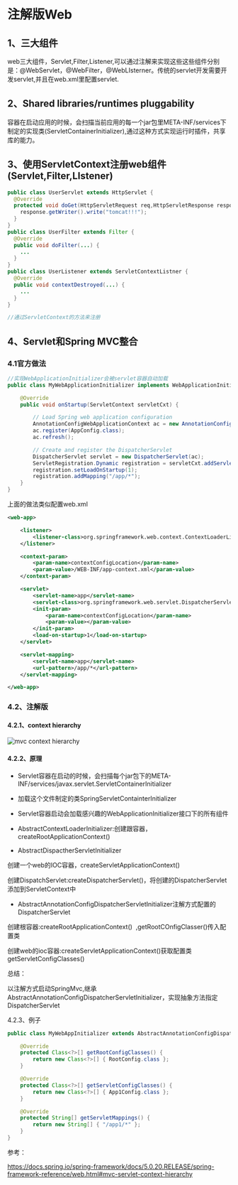 # 注解版Web

## 1、三大组件

web三大组件，Servlet,Filter,Listener,可以通过注解来实现这些这些组件分别是：@WebServlet，@WebFilter，@WebLIsterner。传统的servlet开发需要开发servlet,并且在web.xml里配置servlet.

## 2、Shared libraries/runtimes pluggability

容器在启动应用的时候，会扫描当前应用的每一个jar包里META-INF/services下制定的实现类(ServletContainerInitializer),通过这种方式实现运行时插件，共享库的能力。

## 3、使用ServletContext注册web组件(Servlet,Filter,LIstener)

```java
public class UserServlet extends HttpServlet {
  @Override
  protected void doGet(HttpServletRequest req,HttpServletResponse response) {
    response.getWriter().write("tomcat!!!");
  }
}
public class UserFilter extends Filter {
  @Override
  public void doFilter(...) {
    ...
  }
}
public class UserListener extends ServletContextListner {
  @Override
  public void contextDestroyed(...) {
    ...
  }
}

//通过ServletContext的方法来注册
```



## 4、Servlet和Spring MVC整合

### 4.1官方做法

```java
//实现WebApplicationInitializer会被servlet容器自动加载
public class MyWebApplicationInitializer implements WebApplicationInitializer {

    @Override
    public void onStartup(ServletContext servletCxt) {

        // Load Spring web application configuration
        AnnotationConfigWebApplicationContext ac = new AnnotationConfigWebApplicationContext();
        ac.register(AppConfig.class);
        ac.refresh();

        // Create and register the DispatcherServlet
        DispatcherServlet servlet = new DispatcherServlet(ac);
        ServletRegistration.Dynamic registration = servletCxt.addServlet("app", servlet);
        registration.setLoadOnStartup(1);
        registration.addMapping("/app/*");
    }
}
```

上面的做法类似配置web.xml

```xml
<web-app>

    <listener>
        <listener-class>org.springframework.web.context.ContextLoaderListener</listener-class>
    </listener>

    <context-param>
        <param-name>contextConfigLocation</param-name>
        <param-value>/WEB-INF/app-context.xml</param-value>
    </context-param>

    <servlet>
        <servlet-name>app</servlet-name>
        <servlet-class>org.springframework.web.servlet.DispatcherServlet</servlet-class>
        <init-param>
            <param-name>contextConfigLocation</param-name>
            <param-value></param-value>
        </init-param>
        <load-on-startup>1</load-on-startup>
    </servlet>

    <servlet-mapping>
        <servlet-name>app</servlet-name>
        <url-pattern>/app/*</url-pattern>
    </servlet-mapping>

</web-app>
```



### 4.2、注解版

#### 4.2.1、context hierarchy

![mvc context hierarchy](https://docs.spring.io/spring-framework/docs/5.0.20.RELEASE/spring-framework-reference/images/mvc-context-hierarchy.png)



#### 4.2.2、原理

* Servlet容器在启动的时候，会扫描每个jar包下的META-INF/services/javax.servlet.ServletContainerInitializer

* 加载这个文件制定的类SpringServletContainterInitializer
* Servlet容器启动会加载感兴趣的WebApplicationInitializer接口下的所有组件
* AbstractContextLoaderInitializer:创建跟容器，createRootApplicationContext()
* AbstractDispactherServletInitializer

创建一个web的IOC容器，createServletApplicationContext()

创建DispatchServlet:createDispatcherServlet()，将创建的DispatcherServlet添加到ServletContext中

* AbstractAnnotationConfigDispatcherServletInitializer注解方式配置的DispatcherServlet

创建根容器:createRootApplicationContext()  ,getRootCOnfigClasser()传入配置类

创建web的ioc容器:createServletApplicationContext()获取配置类getServletConfigClasses()

总结：

以注解方式启动SpringMvc,继承AbstractAnnotationConfigDispatcherServletInitializer，实现抽象方法指定DispatcherServlet

  4.2.3、例子

```java
public class MyWebAppInitializer extends AbstractAnnotationConfigDispatcherServletInitializer {

    @Override
    protected Class<?>[] getRootConfigClasses() {
        return new Class<?>[] { RootConfig.class };
    }

    @Override
    protected Class<?>[] getServletConfigClasses() {
        return new Class<?>[] { App1Config.class };
    }

    @Override
    protected String[] getServletMappings() {
        return new String[] { "/app1/*" };
    }
}
```



参考：

https://docs.spring.io/spring-framework/docs/5.0.20.RELEASE/spring-framework-reference/web.html#mvc-servlet-context-hierarchy
















